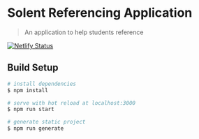 # Solent Referencing Application

> An application to help students reference

[![Netlify Status](https://api.netlify.com/api/v1/badges/af001a7e-b071-4501-9464-4d9130e367f6/deploy-status)](https://app.netlify.com/sites/solent-referencing/deploys)

## Build Setup

```bash
# install dependencies
$ npm install

# serve with hot reload at localhost:3000
$ npm run start

# generate static project
$ npm run generate
```
